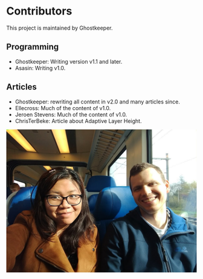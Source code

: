 Contributors
====
This project is maintained by Ghostkeeper.

Programming
----
* Ghostkeeper: Writing version v1.1 and later.
* Asasin: Writing v1.0.

Articles
----
* Ghostkeeper: rewriting all content in v2.0 and many articles since.
* Ellecross: Much of the content of v1.0.
* Jeroen Stevens: Much of the content of v1.0.
* ChrisTerBeke: Article about Adaptive Layer Height.

![](../images/created_by.jpg)